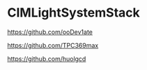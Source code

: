 # CIMLightSystemStack

https://github.com/ooDev1ate

https://github.com/TPC369max

https://github.com/huolgcd

